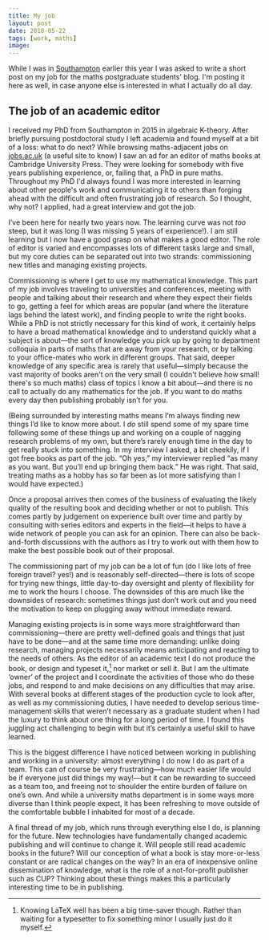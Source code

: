 ```yaml
---
title: My job
layout: post
date: 2018-05-22
tags: [work, maths]
image:
---
```


While I was in [Southampton](tkmh.space/2018/03/24/southampton/) earlier this year I was asked to write a short post on my job for the maths postgraduate students' blog. I'm posting it here as well, in case anyone else is interested in what I actually do all day.

## The job of an academic editor

I received my PhD from Southampton in 2015 in algebraic K-theory. After briefly pursuing postdoctoral study I left academia and found myself at a bit of a loss: what to do next? While browsing maths-adjacent jobs on [jobs.ac.uk](https://www.jobs.ac.uk/) (a useful site to know) I saw an ad for an editor of maths books at Cambridge University Press. They were looking for somebody with five years publishing experience, or, failing that, a PhD in pure maths. Throughout my PhD I'd always found I was more interested in learning about other people's work and communicating it to others than forging ahead with the difficult and often frustrating job of research. So I thought, why not? I applied, had a great interview and got the job.

I’ve been here for nearly two years now. The learning curve was not *too* steep, but it was long (I was missing 5 years of experience!). I am still learning but I now have a good grasp on what makes a good editor. The role of editor is varied and encompasses lots of different tasks large and small, but my core duties can be separated out into two strands: commissioning new titles and managing existing projects.

Commissioning is where I get to use my mathematical knowledge. This part of my job involves traveling to universities and conferences, meeting with people and talking about their research and where they expect their fields to go, getting a feel for which areas are popular (and where the literature lags behind the latest work), and finding people to write the right books. While a PhD is not strictly necessary for this kind of work, it certainly helps to have a broad mathematical knowledge and to understand quickly what a subject is about&mdash;the sort of knowledge you pick up by going to department colloquia in parts of maths that are away from your research, or by talking to your office-mates who work in different groups. That said, deeper knowledge of any specific area is rarely that useful&mdash;simply because the vast majority of books aren't on the very small (I couldn't believe how small! there's so much maths) class of topics I know a bit about&mdash;and there is no call to actually do any mathematics for the job. If you want to do maths every day then publishing probably isn’t for you.

(Being surrounded by interesting maths means I’m always finding new things I’d like to know more about. I *do* still spend some of my spare time following some of these things up and working on a couple of nagging research problems of my own, but there’s rarely enough time in the day to get really stuck into something. In my interview I asked, a bit cheekily, if I got free books as part of the job. “Oh yes,” my interviewer replied “as many as you want. But you’ll end up bringing them back.” He was right. That said, treating maths as a hobby has so far been as lot more satisfying than I would have expected.)

Once a proposal arrives then comes of the business of evaluating the likely quality of the resulting book and deciding whether or not to publish. This comes partly by judgement on experience built over time and partly by consulting with series editors and experts in the field&mdash;it helps to have a wide network of people you can ask for an opinion. There can also be back-and-forth discussions with the authors as I try to work out with them how to make the best possible book out of their proposal.

The commissioning part of my job can be a lot of fun (do I like lots of free foreign travel? yes!) and is reasonably self-directed&mdash;there is lots of scope for trying new things, little day-to-day oversight and plenty of flexibility for me to work the hours I choose. The downsides of this are much like the downsides of research: sometimes things just don’t work out and you need the motivation to keep on plugging away without immediate reward.

Managing existing projects is in some ways more straightforward than commissioning&mdash;there are pretty well-defined goals and things that just have to be done&mdash;and at the same time more demanding: unlike doing research, managing projects necessarily means anticipating and reacting to the needs of others. As the editor of an academic text I do not produce the book, or design and typeset it,[^1] nor market or sell it. But I am the ultimate ‘owner’ of the project and I coordinate the activities of those who do these jobs, and respond to and make decisions on any difficulties that may arise. With several books at different stages of the production cycle to look after, as well as my commissioning duties, I have needed to develop serious time-management skills that weren’t necessary as a graduate student when I had the luxury to think about one thing for a long period of time. I found this juggling act challenging to begin with but it’s certainly a useful skill to have learned.

This is the biggest difference I have noticed between working in publishing and working in a university: almost everything I do now I do as part of a team. This can of course be very frustrating&mdash;how much easier life would be if everyone just did things my way!&mdash;but it can be rewarding to succeed as a team too, and freeing not to shoulder the entire burden of failure on one’s own. And while a university maths department is in some ways more diverse than I think people expect, it has been refreshing to move outside of the comfortable bubble I inhabited for most of a decade.

A final thread of my job, which runs through everything else I do, is planning for the future. New technologies have fundamentally changed academic publishing and will continue to change it. Will people still read academic books in the future? Will our conception of what a book is stay more-or-less constant or are radical changes on the way? In an era of inexpensive online dissemination of knowledge, what is the role of a not-for-profit publisher such as CUP? Thinking about these things makes this a particularly interesting time to be in publishing.

[^1]: Knowing LaTeX well has been a big time-saver though. Rather than waiting for a typesetter to fix something minor I usually just do it myself.
